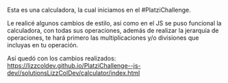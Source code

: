Esta es una calculadora, la cual iniciamos en el #PlatziChallenge.

Le realicé algunos cambios de estilo, así como en el JS se puso funcional la calculadora, con todas sus operaciones, además de realizar la jerarquía de operaciones,
te hará primero las multiplicaciones y/o divisiones que incluyas en tu operación. 

Así quedó con los cambios realizados:
https://lizzcoldev.github.io/PlatziChallenge--js-dev//solutionsLizzColDev/calculator/index.html

